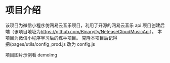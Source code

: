 # 项目介绍

该项目为微信小程序仿网易云音乐项目，利用了开源的网易云音乐 api 项目创建后端（该项目地址为<https://github.com/Binaryify/NeteaseCloudMusicApi>）。
本项目为微信小程序学习后的练手项目。
克隆本项目后记得把/pages/utils/config_prod.js 改为 config.js

项目图片示例看 demoImg
